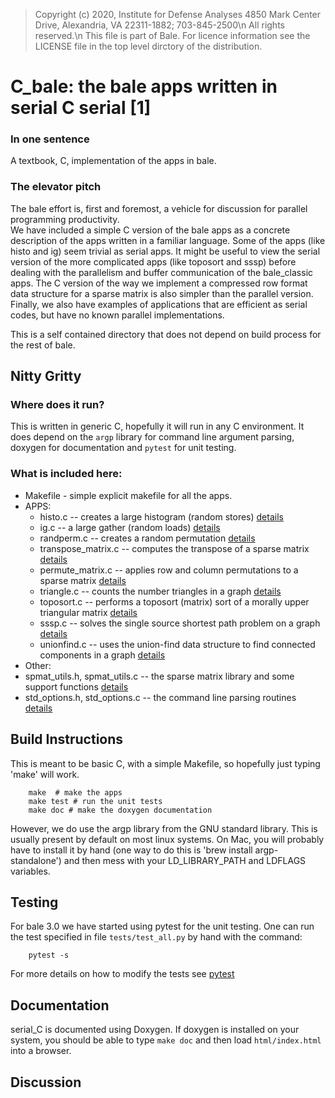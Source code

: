 > Copyright (c) 2020, Institute for Defense Analyses
> 4850 Mark Center Drive, Alexandria, VA 22311-1882; 703-845-2500\n
> All rights reserved.\n
> This file is part of Bale.   For licence information see the
> LICENSE file in the top level dirctory of the distribution.

# C_bale: the bale apps written in serial C serial [1]
### In one sentence
A textbook, C, implementation of the apps in bale.

### The elevator pitch

The bale effort is, first and foremost, 
a vehicle for discussion for parallel programming productivity.  
We have included a simple C version of the bale apps 
as a concrete description of the apps written in a familiar language.
Some of the apps (like histo and ig) seem trivial as serial apps.
It might be useful to view the serial version of the more complicated apps
(like toposort and sssp) before dealing with the parallelism and buffer communication 
of the bale_classic apps.  The C version of the way we implement a 
compressed row format data structure for a sparse matrix is also simpler than
the parallel version.  Finally, we also have examples of applications that
are efficient as serial codes, but have no known parallel implementations.

This is a self contained directory that does not depend 
on build process for the rest of bale.

## Nitty Gritty

### Where does it run?
This is written in generic C, hopefully it will run in any C environment.
It does depend on the ``argp`` library for command line argument parsing,
doxygen for documentation and ``pytest`` for unit testing.

### What is included here:

- Makefile - simple explicit makefile for all the apps.
- APPS:
  - histo.c -- creates a large histogram (random stores) [details](histo.md)
  - ig.c -- a large gather (random loads) [details](ig.md)
  - randperm.c -- creates a random permutation [details](randperm.md)
  - transpose_matrix.c -- computes the transpose of a sparse matrix [details](transpose_matrix.md)
  - permute_matrix.c -- applies row and column permutations to a sparse matrix [details](permute_matrix.md)
  - triangle.c -- counts the number triangles in a graph [details](triangle.md)
  - toposort.c -- performs a toposort (matrix) sort of a morally upper triangular matrix [details](toposort.md)
  - sssp.c -- solves the single source shortest path problem on a graph [details](sssp.md)
  - unionfind.c -- uses the union-find data structure to find connected components in a graph [details](unionfind.md)
- Other:
- spmat_utils.h, spmat_utils.c -- the sparse matrix library and some support functions [details](spmat_utils.md)
- std_options.h, std_options.c -- the command line parsing routines [details](std_options.md)

## Build Instructions
This is meant to be basic C, with a simple Makefile, so hopefully just typing 'make' will work.
```
    make  # make the apps
    make test # run the unit tests
    make doc # make the doxygen documentation
```
However, we do use the argp library from the GNU standard library. 
This is usually present by default on most linux systems. 
On Mac, you will probably have to install it by hand 
(one way to do this is 'brew install argp-standalone') and then mess with your
LD_LIBRARY_PATH and LDFLAGS variables.

## Testing
For bale 3.0 we have started using pytest for the unit testing.
One can run the test specified in file ``tests/test_all.py`` by hand with the command:

```
    pytest -s
```
For more details on how to modify the tests see [pytest](pytest.md)

## Documentation
serial_C is documented using Doxygen. 
If doxygen is installed on your system, you should be able to type ``make doc``
and then load ``html/index.html`` into a browser.

## Discussion



